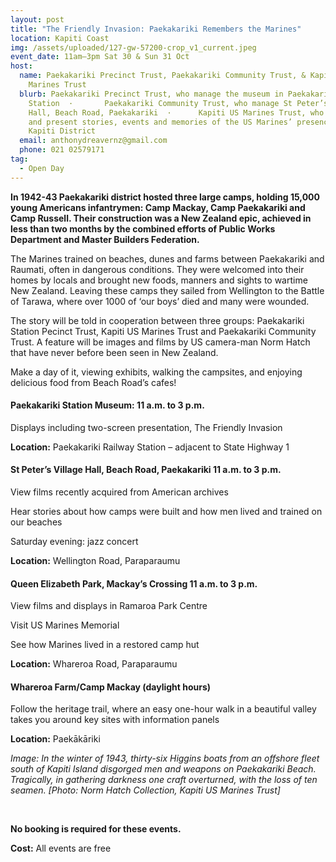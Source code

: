 ```yaml
---
layout: post
title: "The Friendly Invasion: Paekakariki Remembers the Marines"
location: Kapiti Coast
img: /assets/uploaded/127-gw-57200-crop_v1_current.jpeg
event_date: 11am–3pm Sat 30 & Sun 31 Oct
host:
  name: Paekakariki Precinct Trust, Paekakariki Community Trust, & Kapiti US
    Marines Trust
  blurb: Paekakariki Precinct Trust, who manage the museum in Paekakariki Railway
    Station  ·       Paekakariki Community Trust, who manage St Peter’s Village
    Hall, Beach Road, Paekakariki  ·      Kapiti US Marines Trust, who gather
    and present stories, events and memories of the US Marines’ presence in
    Kapiti District
  email: anthonydreavernz@gmail.com
  phone: 021 02579171
tag:
  - Open Day
---
```

**In 1942-43 Paekakariki district hosted three large camps, holding 15,000 young Americans infantrymen: Camp Mackay, Camp Paekakariki and Camp Russell. Their construction was a New Zealand epic, achieved in less than two months by the combined efforts of Public Works Department and Master Builders Federation.**

The Marines trained on beaches, dunes and farms between Paekakariki and Raumati, often in dangerous conditions. They were welcomed into their homes by locals and brought new foods, manners and sights to wartime New Zealand. Leaving these camps they sailed from Wellington to the Battle of Tarawa, where over 1000 of ‘our boys’ died and many were wounded.

The story will be told in cooperation between three groups: Paekakariki Station Pecinct Trust, Kapiti US Marines Trust and Paekakariki Community Trust. A feature will be images and films by US camera-man Norm Hatch that have never before been seen in New Zealand.

Make a day of it, viewing exhibits, walking the campsites, and enjoying delicious food from Beach Road’s cafes!

#### Paekakariki Station Museum: 11 a.m. to 3 p.m.

Displays including two-screen presentation, The Friendly Invasion

**Location:** Paekakariki Railway Station – adjacent to State Highway 1

#### **St Peter’s Village Hall, Beach Road, Paekakariki 11 a.m. to 3 p.m**.

View films recently acquired from American archives

Hear stories about how camps were built and how men lived and trained on our beaches

Saturday evening: jazz concert

**Location:** Wellington Road, Paraparaumu

#### **Queen Elizabeth Park, Mackay’s Crossing 11 a.m. to 3 p.m.**

View films and displays in Ramaroa Park Centre

Visit US Marines Memorial

See how Marines lived in a restored camp hut

**Location:** Whareroa Road, Paraparaumu

#### **Whareroa Farm/Camp Mackay (daylight hours)**

Follow the heritage trail, where an easy one-hour walk in a beautiful valley takes you around key sites with information panels

**Location:** Paekākāriki

*Image: In the winter of 1943, thirty-six Higgins boats from an offshore fleet south of Kapiti Island disgorged men and weapons on Paekakariki Beach. Tragically, in gathering darkness one craft overturned, with the loss of ten seamen. \[Photo: Norm Hatch Collection, Kapiti US Marines Trust]*

<br>

**No booking is required for these events.** 

**Cost:** All events are free